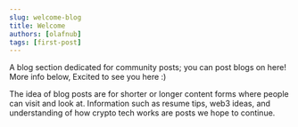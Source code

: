```yaml
---
slug: welcome-blog
title: Welcome
authors: [olafnub]
tags: [first-post]
---
```


A blog section dedicated for community posts; you can post blogs on here! More info below, Excited to see you here :)

<!-- truncate -->

The idea of blog posts are for shorter or longer content forms where people can visit and look at. Information such as resume tips, web3 ideas, and understanding of how crypto tech works are posts we hope to continue.
